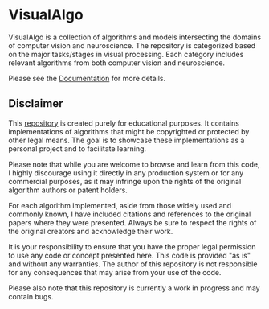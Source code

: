 # VisualAlgo

VisualAlgo is a collection of algorithms and models intersecting the domains of computer vision and neuroscience. The repository is categorized based on the major tasks/stages in visual processing. Each category includes relevant algorithms from both computer vision and neuroscience. 

Please see the [Documentation](https://tonyfu97.github.io/VisualAlgo/) for more details.

## Disclaimer

This [repository](https://github.com/tonyfu97/VisualAlgo/) is created purely for educational purposes. It contains implementations of algorithms that might be copyrighted or protected by other legal means. The goal is to showcase these implementations as a personal project and to facilitate learning.

Please note that while you are welcome to browse and learn from this code, I highly discourage using it directly in any production system or for any commercial purposes, as it may infringe upon the rights of the original algorithm authors or patent holders.

For each algorithm implemented, aside from those widely used and commonly known, I have included citations and references to the original papers where they were presented. Always be sure to respect the rights of the original creators and acknowledge their work.

It is your responsibility to ensure that you have the proper legal permission to use any code or concept presented here. This code is provided "as is" and without any warranties. The author of this repository is not responsible for any consequences that may arise from your use of the code.

Please also note that this repository is currently a work in progress and may contain bugs.

